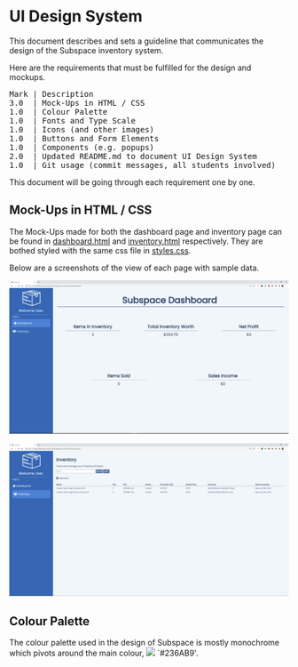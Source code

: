 # UI Design System

This document describes and sets a guideline that communicates the design of the Subspace inventory system.

Here are the requirements that must be fulfilled for the design and mockups.

<pre>
Mark | Description 
3.0  | Mock-Ups in HTML / CSS 
1.0  | Colour Palette
1.0  | Fonts and Type Scale
1.0  | Icons (and other images)
1.0  | Buttons and Form Elements
1.0  | Components (e.g. popups)
2.0  | Updated README.md to document UI Design System
1.0  | Git usage (commit messages, all students involved)
</pre>

This document will be going through each requirement one by one. 

## Mock-Ups in HTML / CSS

The Mock-Ups made for both the dashboard page and inventory page can be found in [dashboard.html](dashboard.html) and [inventory.html](inventory.html) respectively. They are bothed styled with the same css file in [styles.css](styles.css).

Below are a screenshots of the view of each page with sample data.

![A picture of the dashboard page](screenshots/Dashboard.png)

![A picture of the inventory page](screenshots/Inventory.png)


## Colour Palette

The colour palette used in the design of Subspace is mostly monochrome which pivots around the main colour, ![](https://via.placeholder.com/45/236AB9/000000?text=+) `#236AB9'.